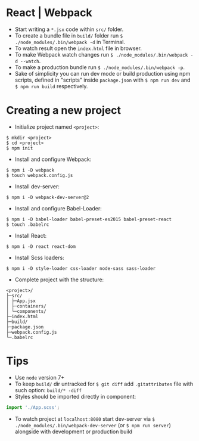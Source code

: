 # React | Webpack

* Start writing a `*.jsx` code within `src/` folder.
* To create a bundle file in `build/` folder run `$ ./node_modules/.bin/webpack -d` in Terminal.
* To watch result open the `index.html` file in browser.
* To make Webpack watch changes run `$ ./node_modules/.bin/webpack -d --watch`.
* To make a production bundle run `$ ./node_modules/.bin/webpack -p`.
* Sake of simplicity you can run dev mode or build production using npm scripts, defined in "scripts" inside `package.json` with `$ npm run dev` and `$ npm run build` respectively.

# Creating a new project

* Initialize project named `<project>`:
```
$ mkdir <project>
$ cd <project>
$ npm init
```
* Install and configure Webpack:
```
$ npm i -D webpack
$ touch webpack.config.js
```
* Install dev-server:
```
$ npm i -D webpack-dev-server@2
```
* Install and configure Babel-Loader:
```
$ npm i -D babel-loader babel-preset-es2015 babel-preset-react
$ touch .babelrc
```
* Install React:
```
$ npm i -D react react-dom
```
* Install Scss loaders:
```
$ npm i -D style-loader css-loader node-sass sass-loader
```
* Complete project with the structure:
```
<project>/
├─src/
│ ├─App.jsx
│ ├─containers/
│ └─components/
├─index.html
├─build/
├─package.json
├─webpack.config.js
└─.babelrc
```

# Tips

* Use `node` version 7+
* To keep `build/` dir untracked for `$ git diff` add `.gitattributes` file with such option: `build/* -diff`
* Styles should be imported directly in component:
```javascript
import './App.scss';
```
* To watch project at `localhost:8080` start dev-server via `$ ./node_modules/.bin/webpack-dev-server` (or `$ npm run server`) alongside with development or production build
